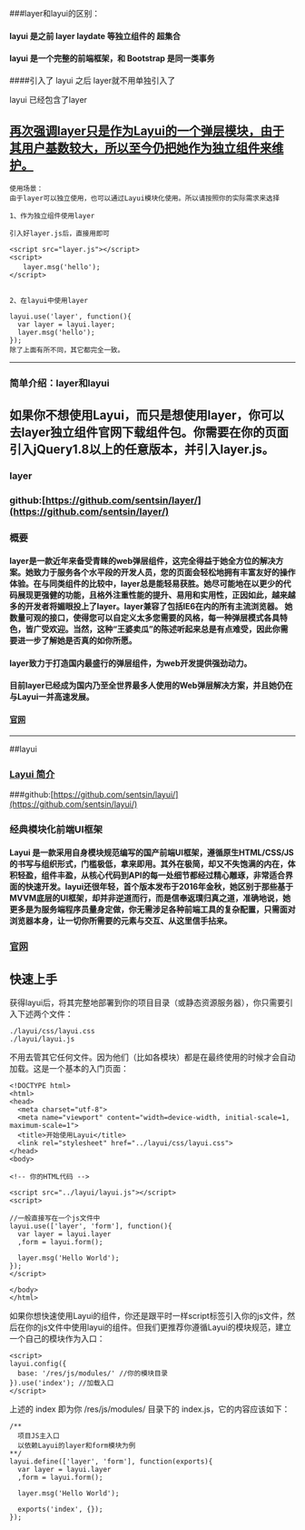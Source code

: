 ###layer和layui的区别：

#### layui 是之前 layer laydate 等独立组件的 超集合
#### layui 是一个完整的前端框架，和 Bootstrap 是同一类事务

####引入了 layui 之后 layer就不用单独引入了

layui 已经包含了layer

## [再次强调layer只是作为Layui的一个弹层模块，由于其用户基数较大，所以至今仍把她作为独立组件来维护。](http://www.dosrun.com/layui/layui-layer.html)


```
使用场景：
由于layer可以独立使用，也可以通过Layui模块化使用。所以请按照你的实际需求来选择

1、作为独立组件使用layer

引入好layer.js后，直接用即可

<script src="layer.js"></script>
<script>
　　layer.msg('hello'); 
</script>


2、在layui中使用layer

layui.use('layer', function(){
  var layer = layui.layer;
  layer.msg('hello');
});
除了上面有所不同，其它都完全一致。
```

--------------------
### 简单介绍：layer和layui

## 如果你不想使用Layui，而只是想使用layer，你可以去layer独立组件官网下载组件包。你需要在你的页面引入jQuery1.8以上的任意版本，并引入layer.js。

### layer

### github:[https://github.com/sentsin/layer/](https://github.com/sentsin/layer/)
### 概要

#### layer是一款近年来备受青睐的web弹层组件，这完全得益于她全方位的解决方案。她致力于服务各个水平段的开发人员，您的页面会轻松地拥有丰富友好的操作体验。在与同类组件的比较中，layer总是能轻易获胜。她尽可能地在以更少的代码展现更强健的功能，且格外注重性能的提升、易用和实用性，正因如此，越来越多的开发者将媚眼投上了layer。layer兼容了包括IE6在内的所有主流浏览器。 她数量可观的接口，使得您可以自定义太多您需要的风格，每一种弹层模式各具特色，皆广受欢迎。当然，这种“王婆卖瓜”的陈述听起来总是有点难受，因此你需要进一步了解她是否真的如你所愿。

#### layer致力于打造国内最盛行的弹层组件，为web开发提供强劲动力。

#### 目前layer已经成为国内乃至全世界最多人使用的Web弹层解决方案，并且她仍在与Layui一并高速发展。

#### [官网](http://layer.layui.com/)


-------------------
##layui
### [Layui 简介](http://www.dosrun.com/layui/layui-intro.html)

###github:[https://github.com/sentsin/layui/](https://github.com/sentsin/layui/)

### 经典模块化前端UI框架 

#### Layui 是一款采用自身模块规范编写的国产前端UI框架，遵循原生HTML/CSS/JS的书写与组织形式，门槛极低，拿来即用。其外在极简，却又不失饱满的内在，体积轻盈，组件丰盈，从核心代码到API的每一处细节都经过精心雕琢，非常适合界面的快速开发。layui还很年轻，首个版本发布于2016年金秋，她区别于那些基于MVVM底层的UI框架，却并非逆道而行，而是信奉返璞归真之道，准确地说，她更多是为服务端程序员量身定做，你无需涉足各种前端工具的复杂配置，只需面对浏览器本身，让一切你所需要的元素与交互、从这里信手拈来。

### [官网](http://www.layui.com/)

## 快速上手

获得layui后，将其完整地部署到你的项目目录（或静态资源服务器），你只需要引入下述两个文件：

```
./layui/css/layui.css
./layui/layui.js
```

不用去管其它任何文件。因为他们（比如各模块）都是在最终使用的时候才会自动加载。这是一个基本的入门页面：

```
<!DOCTYPE html>
<html>
<head>
  <meta charset="utf-8">
  <meta name="viewport" content="width=device-width, initial-scale=1, maximum-scale=1">
  <title>开始使用Layui</title>
  <link rel="stylesheet" href="../layui/css/layui.css">
</head>
<body>
 
<!-- 你的HTML代码 -->
 
<script src="../layui/layui.js"></script>
<script>
 
//一般直接写在一个js文件中
layui.use(['layer', 'form'], function(){
  var layer = layui.layer
  ,form = layui.form();
  
  layer.msg('Hello World');
});
</script> 
  
</body>
</html>
```

如果你想快速使用Layui的组件，你还是跟平时一样script标签引入你的js文件，然后在你的js文件中使用layui的组件。但我们更推荐你遵循Layui的模块规范，建立一个自己的模块作为入口：

```
<script>
layui.config({
  base: '/res/js/modules/' //你的模块目录
}).use('index'); //加载入口
</script>    
```

上述的 index 即为你 /res/js/modules/ 目录下的 index.js，它的内容应该如下：

```
/**
  项目JS主入口
  以依赖Layui的layer和form模块为例
**/    
layui.define(['layer', 'form'], function(exports){
  var layer = layui.layer
  ,form = layui.form();
  
  layer.msg('Hello World');
  
  exports('index', {});
});  
```







